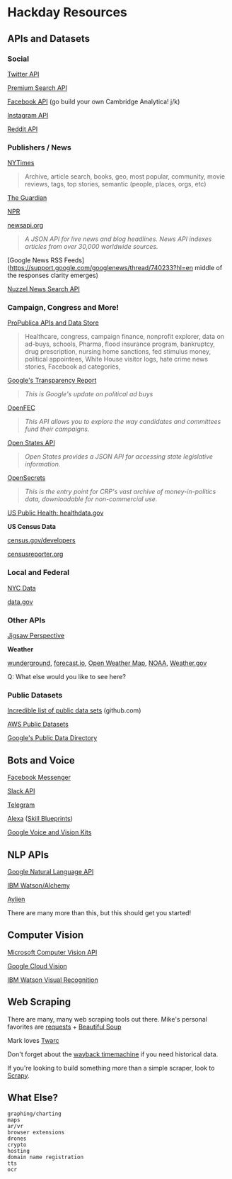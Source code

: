 # Hackday Resources

## APIs and Datasets

### Social
[Twitter API](https://developer.twitter.com/en/docs)

[Premium Search API](https://developer.twitter.com/en/docs/tweets/search/api-reference/premium-search)

[Facebook API](https://developers.facebook.com/) (go build your own Cambridge Analytica! j/k)

[Instagram API](https://www.instagram.com/developer/)

[Reddit API](https://www.reddit.com/dev/api/)


### Publishers / News

[NYTimes](https://developer.nytimes.com/)

> Archive, article search, books, geo, most popular, community, movie reviews, tags, top stories, semantic (people, places, orgs, etc)

[The Guardian](http://open-platform.theguardian.com/)

[NPR](https://dev.npr.org/)

[newsapi.org](https://newsapi.org/)

> _A JSON API for live news and blog headlines. News API indexes articles from over 30,000 worldwide sources._

[Google News RSS Feeds](https://support.google.com/googlenews/thread/740233?hl=en middle of the responses clarity emerges)

[Nuzzel News Search API](https://developers.nuzzel.com/)

### Campaign, Congress and More!

[ProPublica APIs and Data Store](https://www.propublica.org/datastore/apis)

> Healthcare, congress, campaign finance, nonprofit explorer, data on ad-buys, schools, Pharma, flood insurance program, bankruptcy, drug prescription, nursing home sanctions, fed stimulus money, political appointees, White House visitor logs, hate crime news stories, Facebook ad categories, 

[Google's Transparency Report](https://transparencyreport.google.com/political-ads/region/US)

> _This is Google's update on political ad buys_

[OpenFEC](https://api.open.fec.gov/developers/)

> _This API allows you to explore the way candidates and committees fund their campaigns._

[Open States API](http://docs.openstates.org/en/latest/api/)

> _Open States provides a JSON API for accessing state legislative information._

[OpenSecrets](https://www.opensecrets.org/open-data)

> _This is the entry point for CRP's vast archive of money-in-politics data, downloadable for non-commercial use._

[US Public Health: healthdata.gov](http://www.healthdata.gov/)


**US Census Data** 

[census.gov/developers](http://www.census.gov/developers/) 

[censusreporter.org](https://censusreporter.org/)

### Local and Federal

[NYC Data](https://data.cityofnewyork.us/)

[data.gov](https://www.data.gov/)


### Other APIs

[Jigsaw Perspective](https://www.perspectiveapi.com/#/)

**Weather**

[wunderground](http://www.wunderground.com/weather/api/), [forecast.io](https://developer.forecast.io/), [Open Weather Map](https://openweathermap.org/api), [NOAA](https://www.ncdc.noaa.gov/cdo-web/webservices/v2), [Weather.gov](https://forecast-v3.weather.gov/documentation?redirect=legacy)

Q: What else would you like to see here?

### Public Datasets

[Incredible list of public data sets](https://github.com/awesomedata/awesome-public-datasets) (github.com)

[AWS Public Datasets](https://registry.opendata.aws/)

[Google's Public Data Directory](http://www.google.com/publicdata/directory)


## Bots and Voice

[Facebook Messenger](https://developers.facebook.com/docs/messenger-platform)

[Slack API](https://api.slack.com/)

[Telegram](https://core.telegram.org/)

[Alexa](https://developer.amazon.com/alexa) ([Skill Blueprints](https://blueprints.amazon.com/))

[Google Voice and Vision Kits](https://aiyprojects.withgoogle.com/)


## NLP APIs

[Google Natural Language API](https://cloud.google.com/natural-language/)

[IBM Watson/Alchemy](https://www.ibm.com/watson/services/natural-language-understanding/)

[Aylien](https://aylien.com/)

There are many more than this, but this should get you started!

## Computer Vision

[Microsoft Computer Vision API](https://azure.microsoft.com/en-us/services/cognitive-services/computer-vision/)

[Google Cloud Vision](https://cloud.google.com/vision/)

[IBM Watson Visual Recognition](https://www.ibm.com/watson/services/visual-recognition/)

## Web Scraping

There are many, many web scraping tools out there. Mike's personal favorites are [requests](http://docs.python-requests.org/en/master/) + [Beautiful Soup](https://www.crummy.com/software/BeautifulSoup/)

Mark loves [Twarc](https://github.com/DocNow/twarc)

Don't forget about the [wayback timemachine](wayback.org/timemachine) if you need historical data.    

If you're looking to build something more than a simple scraper, look to [Scrapy](https://scrapy.org/).


## What Else?

```
graphing/charting
maps
ar/vr
browser extensions
drones
crypto
hosting
domain name registration
tts
ocr
```
